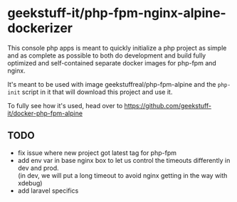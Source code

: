 # geekstuff-it/php-fpm-nginx-alpine-dockerizer

This console php apps is meant to quickly initialize a php project as simple and as complete as possible
to both do development and build fully optimized and self-contained separate docker images for php-fpm and nginx.

It's meant to be used with image geekstuffreal/php-fpm-alpine and the
`php-init` script in it that will download this project and use it.

To fully see how it's used, head over to https://github.com/geekstuff-it/docker-php-fpm-alpine

## TODO
- fix issue where new project got latest tag for php-fpm
- add env var in base nginx box to let us control the timeouts differently in dev and prod.  
  (in dev, we will put a long timeout to avoid nginx getting in the way with xdebug)
- add laravel specifics
